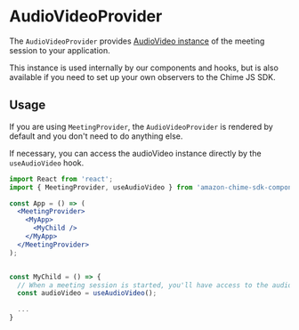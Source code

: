 # AudioVideoProvider

The `AudioVideoProvider` provides [AudioVideo instance](https://aws.github.io/amazon-chime-sdk-js/interfaces/audiovideofacade.html) of the meeting session to your application.

This instance is used internally by our components and hooks, but is also available if you need to set up your own observers to the Chime JS SDK.

## Usage

If you are using `MeetingProvider`, the `AudioVideoProvider` is rendered by default and you don't need to do anything else.

If necessary, you can access the audioVideo instance directly by the `useAudioVideo` hook.

```jsx
import React from 'react';
import { MeetingProvider, useAudioVideo } from 'amazon-chime-sdk-component-library-react';

const App = () => (
  <MeetingProvider>
    <MyApp>
      <MyChild />
    </MyApp>
  </MeetingProvider>
);


const MyChild = () => {
  // When a meeting session is started, you'll have access to the audioVideo instance
  const audioVideo = useAudioVideo();

  ...
}
```

